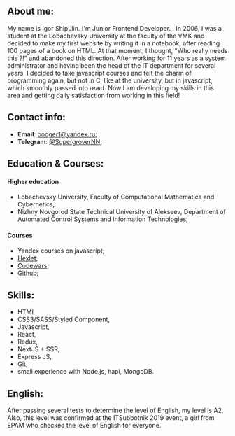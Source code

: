 ## About me:

My name is Igor Shipulin. I'm Junior Frontend Developer. . In 2006, I was a student at the Lobachevsky University at the faculty of the VMK and decided to make my first website by writing it in a notebook, after reading 100 pages of a book on HTML. At that moment, I thought, "Who really needs this ?!" and abandoned this direction. After working for 11 years as a system administrator and having been the head of the IT department for several years, I decided to take javascript courses and felt the charm of programming again, but not in C, like at the university, but in javascript, which smoothly passed into react. Now I am developing my skills in this area and getting daily satisfaction from working in this field!

## Contact info:

- **Email**: <booger1@yandex.ru>;
- **Telegram**: [@SupergroverNN](https://t.me/@SupergroverNN);

## Education & Courses:

#### Higher education

- Lobachevsky University, Faculty of Computational Mathematics and Cybernetics;
- Nizhny Novgorod State Technical University of Alekseev, Department of Automated Control Systems and Information Technologies;

#### Courses

- Yandex courses on javascript;
- [Hexlet](https://ru.hexlet.io/u/supergrovernn);
- [Codewars](https://www.codewars.com/users/SupergroverNN);
- [Github](https://github.com/SupergroverNN);

## Skills:

- HTML,
- CSS3/SASS/Styled Component,
- Javascript,
- React,
- Redux,
- NextJS + SSR,
- Express JS,
- Git,
- small experience with Node.js, hapi, MongoDB.

## English:

After passing several tests to determine the level of English, my level is A2. Also, this level was confirmed at the ITSubbotnik 2019 event, a girl from EPAM who checked the level of English for everyone.
